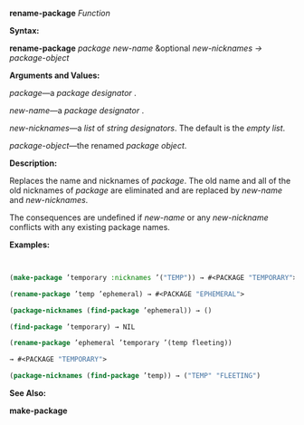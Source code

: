 **rename-package** *Function* 



**Syntax:** 



**rename-package** *package new-name* &amp;optional *new-nicknames → package-object* 



**Arguments and Values:** 



*package*—a *package designator* . 



*new-name*—a *package designator* . 



*new-nicknames*—a *list* of *string designators*. The default is the *empty list*. 



*package-object*—the renamed *package object*. 



**Description:** 



Replaces the name and nicknames of *package*. The old name and all of the old nicknames of *package* are eliminated and are replaced by *new-name* and *new-nicknames*. 



The consequences are undefined if *new-name* or any *new-nickname* conflicts with any existing package names. 







 



 



**Examples:**
```lisp
 

(make-package ’temporary :nicknames ’("TEMP")) → #<PACKAGE "TEMPORARY"> 

(rename-package ’temp ’ephemeral) → #<PACKAGE "EPHEMERAL"> 

(package-nicknames (find-package ’ephemeral)) → () 

(find-package ’temporary) → NIL 

(rename-package ’ephemeral ’temporary ’(temp fleeting)) 

→ #<PACKAGE "TEMPORARY"> 

(package-nicknames (find-package ’temp)) → ("TEMP" "FLEETING") 


```
**See Also:** 



**make-package** 



